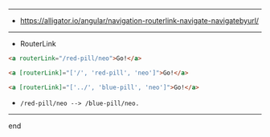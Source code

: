 
---

- https://alligator.io/angular/navigation-routerlink-navigate-navigatebyurl/

---

- RouterLink

```html
<a routerLink="/red-pill/neo">Go!</a>
```

```html
<a [routerLink]="['/', 'red-pill', 'neo']">Go!</a>
```

```html
<a [routerLink]="['../', 'blue-pill', 'neo']">Go!</a>
```
  - ```
    /red-pill/neo --> /blue-pill/neo.
    ```

---

end
